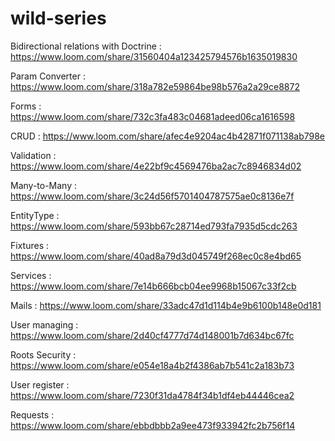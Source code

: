 # wild-series

Bidirectional relations with Doctrine  : https://www.loom.com/share/31560404a123425794576b1635019830


Param Converter : https://www.loom.com/share/318a782e59864be98b576a2a29ce8872


Forms : https://www.loom.com/share/732c3fa483c04681adeed06ca1616598


CRUD : https://www.loom.com/share/afec4e9204ac4b42871f071138ab798e


Validation : https://www.loom.com/share/4e22bf9c4569476ba2ac7c8946834d02


Many-to-Many : https://www.loom.com/share/3c24d56f5701404787575ae0c8136e7f


EntityType : https://www.loom.com/share/593bb67c28714ed793fa7935d5cdc263


Fixtures : https://www.loom.com/share/40ad8a79d3d045749f268ec0c8e4bd65


Services : https://www.loom.com/share/7e14b666bcb04ee9968b15067c33f2cb


Mails : https://www.loom.com/share/33adc47d1d114b4e9b6100b148e0d181


User managing : https://www.loom.com/share/2d40cf4777d74d148001b7d634bc67fc


Roots Security : https://www.loom.com/share/e054e18a4b2f4386ab7b541c2a183b73


User register : https://www.loom.com/share/7230f31da4784f34b1df4eb44446cea2


Requests : https://www.loom.com/share/ebbdbbb2a9ee473f933942fc2b756f14
